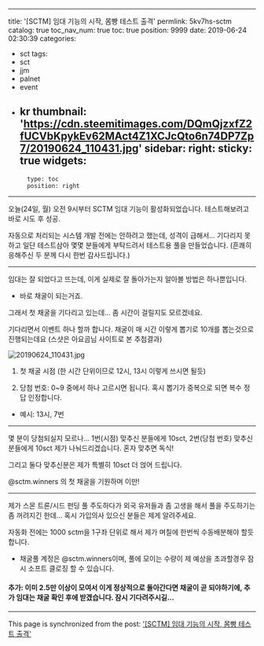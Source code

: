 
---
title: '[SCTM] 임대 기능의 시작, 몸빵 테스트 출격'
permlink: 5kv7hs-sctm
catalog: true
toc_nav_num: true
toc: true
position: 9999
date: 2019-06-24 02:30:39
categories:
- sct
tags:
- sct
- jjm
- palnet
- event
- kr
thumbnail: 'https://cdn.steemitimages.com/DQmQjzxfZ2fUCVbKpykEv62MAct4Z1XCJcQto6n74DP7Zp7/20190624_110431.jpg'
sidebar:
    right:
        sticky: true
widgets:
    -
        type: toc
        position: right
---


오늘(24일, 월) 오전 9시부터 SCTM 임대 기능이 활성화되었습니다. 테스트해보려고 바로 시도 후 성공.

자동으로 처리되는 시스템 개발 전에는 안하려고 했는데, 성격이 급해서... 기다리지 못하고 일단 테스트삼아 몇몇 분들에게 부탁드려서 테스트용 풀을 만들었습니다. (흔쾌히 응해주신 두 분께 다시 한번 감사드립니다.)

---

임대는 잘 되었다고 뜨는데, 이게 실제로 잘 돌아가는지 알아볼 방법은 하나뿐입니다. 

* 바로 채굴이 되는거죠.

그래서 첫 채굴을 기다리고 있는데... 좀 시간이 걸릴지도 모르겠네요.

기다리면서 이벤트 하나 할까 합니다. 채굴이 매 시간 이렇게 뽑기로 10개를 뽑는것으로 진행되는데요 (스샷은 아요곰님 사이트로 본 추첨결과)

![20190624_110431.jpg](https://cdn.steemitimages.com/DQmQjzxfZ2fUCVbKpykEv62MAct4Z1XCJcQto6n74DP7Zp7/20190624_110431.jpg)
<br>

1. 첫 채굴 시점 (한 시간 단위이므로 12시, 13시 이렇게 쓰시면 될듯)

2. 당첨 번호: 0~9 중에서 하나 고르시면 됩니다. 혹시 뽑기가 중복으로 되면 복수 정답 인정합니다.

* 예시: 13시, 7번

---

몇 분이 당첨되실지 모르나... 1번(시점) 맞추신 분들에게 10sct, 2번(당첨 번호) 맞추신 분들에게 10sct 제가 나눠드리겠습니다. 혼자 맞추면 독식!

그리고 둘다 맞추신분은 제가 특별히 10sct 더 얹어 드립니다.

@sctm.winners 의 첫 채굴을 기원하며 이만!

---

제가 스몬 트론/시드 펀딩 풀 주도하다가 외국 유저들과 좀 고생을 해서 풀을 주도하기는 좀 꺼려지긴 한데... 혹시 가입의사 있으신 분들은 제게 알려주세요. 

자동화 전에는 1000 sctm을 1구좌 단위로 해서 제가 며칠에 한번씩 수동배분해야 할듯 합니다.

* 채굴풀 계정은 @sctm.winners이며, 풀에 모이는 수량이 제 예상을 초과할경우 잠시 소프트 클로징 할 수 있습니다.

#### 추가: 이미 2.5만 이상이 모여서 이게 정상적으로 돌아간다면 채굴이 곧 되야하기에, 추가 임대는 채굴 확인 후에 받겠습니다. 잠시 기다려주시길...

- - -

This page is synchronized from the post: ['[SCTM] 임대 기능의 시작, 몸빵 테스트 출격'](https://steemit.com/@glory7/5kv7hs-sctm)
